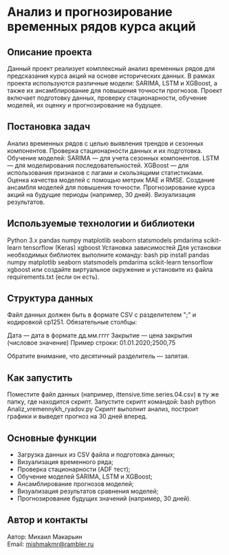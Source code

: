 # Анализ и прогнозирование временных рядов курса акций

## Описание проекта
Данный проект реализует комплексный анализ временных рядов для предсказания курса акций на основе исторических данных. В рамках проекта используются различные модели: SARIMA, LSTM и XGBoost, а также их ансамблирование для повышения точности прогнозов. Проект включает подготовку данных, проверку стационарности, обучение моделей, их оценку и прогнозирование на будущее.

## Постановка задач
Анализ временных рядов с целью выявления трендов и сезонных компонентов.
Проверка стационарности данных и их подготовка.
Обучение моделей:
SARIMA — для учета сезонных компонентов.
LSTM — для моделирования последовательностей.
XGBoost — для использования признаков с лагами и скользящими статистиками.
Оценка качества моделей с помощью метрик MAE и RMSE.
Создание ансамбля моделей для повышения точности.
Прогнозирование курса акций на будущие периоды (например, 30 дней).
Визуализация результатов.

## Используемые технологии и библиотеки
Python 3.x
pandas
numpy
matplotlib
seaborn
statsmodels
pmdarima
scikit-learn
tensorflow (Keras)
xgboost
Установка зависимостей
Для установки необходимых библиотек выполните команду:
bash
pip install pandas numpy matplotlib seaborn statsmodels pmdarima scikit-learn tensorflow xgboost
или создайте виртуальное окружение и установите из файла requirements.txt (если он есть).

## Структура данных
Файл данных должен быть в формате CSV с разделителем ";" и кодировкой cp1251. Обязательные столбцы:

Дата — дата в формате дд.мм.гггг
Закрытие — цена закрытия (числовое значение)
Пример строки:
01.01.2020;2500,75

Обратите внимание, что десятичный разделитель — запятая.

## Как запустить
Поместите файл данных (например, ittensive.time.series.04.csv) в ту же папку, где находится скрипт.
Запустите скрипт командой:
bash
python Analiz_vremennykh_ryadov.py
Скрипт выполнит анализ, построит графики и выведет прогноз на 30 дней вперед.

## Основные функции
- Загрузка данных из CSV файла и подготовка данных;
- Визуализация временного ряда;
- Проверка стационарности (ADF тест);
- Обучение моделей SARIMA, LSTM и XGBoost;
- Ансамблирование прогнозов моделей;
- Визуализация результатов сравнения моделей;
- Прогнозирование будущих значений (например, 30 дней).

## Автор и контакты
Автор: Михаил Макарьин  
Email: mishmakmr@rambler.ru
